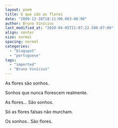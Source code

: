 ```yaml
---
layout: poem
title: O que são as flores
date: "2009-12-10T18:11:00.003-08:00"
author: Bruno Vinícius
last_modified_at: "2010-04-05T21:07:22.500-07:00"
align: center
size: normal
spacing: normal
categories:
  - "blogspot"
  - "portuguese"
tags:
  - "imported"
  - "Bruno Vinícius"
---
```


As flores são sonhos.

Sonhos que nunca florescem realmente.

As flores... São sonhos.

Só as flores falsas não murcham.

Os sonhos.. São flores.